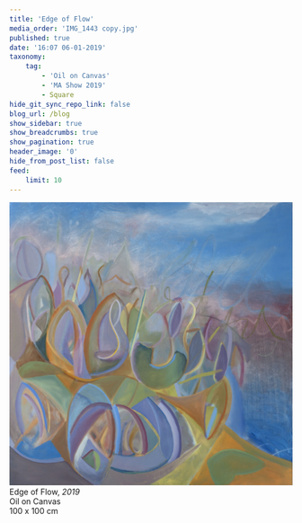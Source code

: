 ```yaml
---
title: 'Edge of Flow'
media_order: 'IMG_1443 copy.jpg'
published: true
date: '16:07 06-01-2019'
taxonomy:
    tag:
        - 'Oil on Canvas'
        - 'MA Show 2019'
        - Square
hide_git_sync_repo_link: false
blog_url: /blog
show_sidebar: true
show_breadcrumbs: true
show_pagination: true
header_image: '0'
hide_from_post_list: false
feed:
    limit: 10
---
```


![](IMG_1443%20copy.jpg)
Edge of Flow, _2019_  
Oil on Canvas  
100 x 100 cm